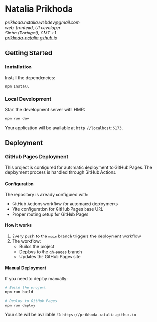 # Natalia Prikhoda

_prikhoda.natalia.webdev@gmail.com_  
_web, frontend, UI developer_  
_Sintra (Portugal), GMT +1_  
_[prikhoda-natalia.github.io](https://prikhoda-natalia.github.io/)_

## Getting Started

### Installation

Install the dependencies:

```bash
npm install
```

### Local Development

Start the development server with HMR:

```bash
npm run dev
```

Your application will be available at `http://localhost:5173`.

## Deployment

### GitHub Pages Deployment

This project is configured for automatic deployment to GitHub Pages. The deployment process is handled through GitHub Actions.

#### Configuration

The repository is already configured with:

- GitHub Actions workflow for automated deployments
- Vite configuration for GitHub Pages base URL
- Proper routing setup for GitHub Pages

#### How it works

1. Every push to the `main` branch triggers the deployment workflow
2. The workflow:
   - Builds the project
   - Deploys to the `gh-pages` branch
   - Updates the GitHub Pages site

#### Manual Deployment

If you need to deploy manually:

```bash
# Build the project
npm run build

# Deploy to GitHub Pages
npm run deploy
```

Your site will be available at: `https://prikhoda-natalia.github.io`
